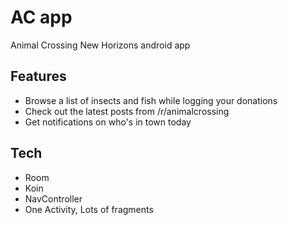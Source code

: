 # AC app
Animal Crossing New Horizons android app

## Features
* Browse a list of insects and fish while logging your donations
* Check out the latest posts from /r/animalcrossing
* Get notifications on who's in town today

## Tech
* Room
* Koin
* NavController
* One Activity, Lots of fragments
